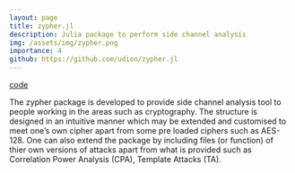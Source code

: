 ```yaml
---
layout: page
title: zypher.jl
description: Julia package to perform side channel analysis
img: /assets/img/zypher.png
importance: 4
github: https://github.com/udion/zypher.jl
---
```


[code](https://github.com/udion/zypher.jl)

The zypher package is developed to provide side channel analysis tool to people working in the areas such as cryptography. The structure is designed in an intuitive manner which may be extended and customised to meet one’s own cipher apart from some pre loaded ciphers such as AES-128. One can also extend the package by including files (or function) of thier own versions of attacks apart from what is provided such as Correlation Power Analysis (CPA), Template Attacks (TA).